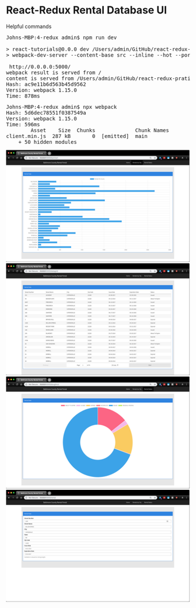 # React-Redux Rental Database UI

Helpful commands

<pre>
Johns-MBP:4-redux admin$ npm run dev

> react-tutorials@0.0.0 dev /Users/admin/GitHub/react-redux-pratice/4-redux
> webpack-dev-server --content-base src --inline --hot --port 5000 --host 0.0.0.0

 http://0.0.0.0:5000/
webpack result is served from /
content is served from /Users/admin/GitHub/react-redux-pratice/4-redux/src
Hash: ac9e11b6d563b45d9562
Version: webpack 1.15.0
Time: 878ms
</pre>

<pre>
Johns-MBP:4-redux admin$ npx webpack
Hash: 5d6dec78551f0387549a
Version: webpack 1.15.0
Time: 596ms
        Asset    Size  Chunks             Chunk Names
client.min.js  287 kB       0  [emitted]  main
    + 50 hidden modules
</pre>

![Alt text](../assets/image02.jpg?raw=true "AWS")
![Alt text](../assets/image01.jpg?raw=true "AWS")
![Alt text](../assets/image03.jpg?raw=true "AWS")
![Alt text](../assets/image04.jpg?raw=true "AWS")
